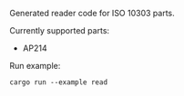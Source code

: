 Generated reader code for ISO 10303 parts.

Currently supported parts:

- AP214


Run example:
```
cargo run --example read
```